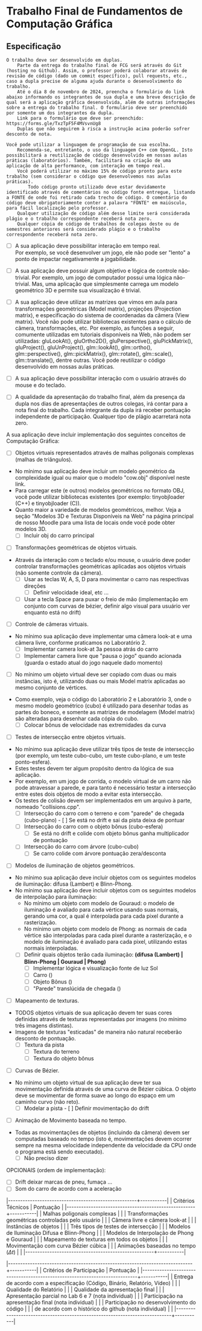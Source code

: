 # Trabalho Final de Fundamentos de Computação Gráfica

## Especificação
    O trabalho deve ser desenvolvido em duplas.
        Parte da entrega do trabalho final de FCG será através do Git (hosting no Github). Assim, o professor poderá colaborar através de revisão de código (dado um commit específico), pull requests, etc., caso a dupla precise de alguma ajuda durante o desenvolvimento do trabalho.
        Até o dia 8 de novembro de 2024, preencha o formulário do link abaixo informando os integrantes de sua dupla e uma breve descrição de qual será a aplicação gráfica desenvolvida, além de outras informações sobre a entrega do trabalho final. O formulário deve ser preenchido por somente um dos integrantes da dupla.
        Link para o formulário que deve ser preenchido: https://forms.gle/TxzTpF5F4MVsvnUg8
        Duplas que não seguirem à risca a instrução acima poderão sofrer desconto de nota.

    Você pode utilizar a linguagem de programação de sua escolha.
        Recomenda-se, entretanto, o uso da linguagem C++ com OpenGL. Isto possibilitará a reutilização de código desenvolvido em nossas aulas práticas (laboratórios). Também, facilitará na criação de uma aplicação de alta performance, com interação em tempo real.
        Você poderá utilizar no máximo 15% de código pronto para este trabalho (sem considerar o código que desenvolvemos nas aulas práticas).
            Todo código pronto utilizado deve estar devidamente identificado através de comentários no código fonte entregue, listando a FONTE de onde foi retirado cada trecho de código. O comentário do código deve obrigatoriamente conter a palavra "FONTE" em maiúsculo, para fácil localização pelo professor.
        Qualquer utilização de código além desse limite será considerada plágio e o trabalho correspondente receberá nota zero.
        Qualquer cópia de código de trabalhos de colegas deste ou de semestres anteriores será considerado plágio e o trabalho correspondente receberá nota zero.

- [ ]    A sua aplicação deve possibilitar interação em tempo real.	      
		Por exemplo, se você desenvolver um jogo, ele não pode ser "lento" a ponto de impactar negativamente a jogabilidade.

- [ ]    A sua aplicação deve possuir algum objetivo e lógica de controle não-trivial.
		Por exemplo, um jogo de computador possui uma lógica não-trivial. Mas, uma aplicação que simplesmente carrega um modelo geométrico 3D e permite sua visualização é trivial.

- [ ]    A sua aplicação deve utilizar as matrizes que vimos em aula para transformações geométricas (Model matrix), projeções (Projection matrix), e especificação do sistema de coordenadas da câmera (View matrix).
	        Você não pode utilizar bibliotecas existentes para o cálculo de câmera, transformações, etc. Por exemplo, as funções a seguir, comumente utilizadas em tutoriais disponíveis na Web, não podem ser utilizadas:
	            gluLookAt(), gluOrtho2D(), gluPerspective(), gluPickMatrix(), gluProject(), gluUnProject(), glm::lookAt(), glm::ortho(), glm::perspective(), glm::pickMatrix(), glm::rotate(), glm::scale(), glm::translate(), dentre outras.
	        Você pode reutilizar o código desenvolvido em nossas aulas práticas.

- [ ]    A sua aplicação deve possibilitar interação com o usuário através do mouse e do teclado.

- [ ]    A qualidade da apresentação do trabalho final, além da presença da dupla nos dias de apresentações de outros colegas, irá contar para a nota final do trabalho. Cada integrante da dupla irá receber pontuação independente de participação. Qualquer tipo de plágio acarretará nota zero.

A sua aplicação deve incluir implementação dos seguintes conceitos de Computação Gráfica:

- [ ]    Objetos virtuais representados através de malhas poligonais complexas (malhas de triângulos).
- No mínimo sua aplicação deve incluir um modelo geométrico da complexidade igual ou maior que o modelo "cow.obj" disponível neste link.
- Para carregar este (e outros) modelos geométricos no formato OBJ, você pode utilizar bibliotecas existentes (por exemplo: tinyobjloader (C++) e tinyobjloader (C)).
- Quanto maior a variedade de modelos geométricos, melhor. Veja a seção "Modelos 3D e Texturas Disponíveis na Web" na página principal de nosso Moodle para uma lista de locais onde você pode obter modelos 3D.
	- [ ] Incluir obj do carro principal
		
- [ ]    Transformações geométricas de objetos virtuais.
- Através da interação com o teclado e/ou mouse, o usuário deve poder controlar transformações geométricas aplicadas aos objetos virtuais (não somente controle da câmera).
	- [ ] Usar as teclas W, A, S, D para movimentar o carro nas respectivas direções
		- [ ] Definir velocidade ideal, etc ...
	- [ ] Usar a tecla Space para puxar o freio de mão (implementação em conjunto com curvas de bézier, definir algo visual para usuário ver enquanto está no drift)  		

- [ ]    Controle de câmeras virtuais.
- No mínimo sua aplicação deve implementar uma câmera look-at e uma câmera livre, conforme praticamos no Laboratório 2.
	- [ ] Implementar camera look-at 3a pessoa atrás do carro
	- [ ] Implementar camera livre que "pausa o jogo" quando acionada (guarda o estado atual do jogo naquele dado momento)

- [ ]    No mínimo um objeto virtual deve ser copiado com duas ou mais instâncias, isto é, utilizando duas ou mais Model matrix aplicadas ao mesmo conjunto de vértices.
- Como exemplo, veja o código do Laboratório 2 e Laboratório 3, onde o mesmo modelo geométrico (cubo) é utilizado para desenhar todas as partes do boneco, e somente as matrizes de modelagem (Model matrix) são alteradas para desenhar cada cópia do cubo.
	- [ ] Colocar bônus de velocidade nas extremidades da curva

- [ ]    Testes de intersecção entre objetos virtuais.
- No mínimo sua aplicação deve utilizar três tipos de teste de intersecção (por exemplo, um teste cubo-cubo, um teste cubo-plano, e um teste ponto-esfera).
- Estes testes devem ter algum propósito dentro da lógica de sua aplicação.
- Por exemplo, em um jogo de corrida, o modelo virtual de um carro não pode atravessar a parede, e para tanto é necessário testar a intersecção entre estes dois objetos de modo a evitar esta intersecção.
- Os testes de colisão devem ser implementados em um arquivo à parte, nomeado "collisions.cpp".
	- [ ] Intersecção do carro com o terreno e com "parede" de chegada (cubo-plano)
			- [ ] Se está no drift e sai da pista deixa de pontuar
	- [ ] Intersecção do carro com o objeto bônus (cubo-esfera)
		- [ ] Se está no drift e colide com objeto bônus ganha multiplicador de pontuação
	- [ ] Intersecção do carro com árvore (cubo-cubo)
		- [ ] Se carro colide com árvore pontuação zera/desconta

- [ ]    Modelos de iluminação de objetos geométricos.
- No mínimo sua aplicação deve incluir objetos com os seguintes modelos de iluminação: difusa (Lambert) e Blinn-Phong.
- No mínimo sua aplicação deve incluir objetos com os seguintes modelos de interpolação para iluminação:
	- No mínimo um objeto com modelo de Gouraud: o modelo de iluminação é avaliado para cada vértice usando suas normais, gerando uma cor, a qual é interpolada para cada pixel durante a rasterização.
	- No mínimo um objeto com modelo de Phong: as normais de cada vértice são interpoladas para cada pixel durante a rasterização, e o modelo de iluminação é avaliado para cada pixel, utilizando estas normais interpoladas.
	- [ ] Definir quais objetos terão cada iluminação: **(difusa (Lambert) | Blinn-Phong | Gouraud | Phong)**
		- [ ] Implementar lógica e visualização fonte de luz Sol 
		- [ ] Carro ()
		- [ ] Objeto Bônus ()
		- [ ] "Parede" translúcida de chegada ()

- [ ]    Mapeamento de texturas.
- TODOS objetos virtuais de sua aplicação devem ter suas cores definidas através de texturas representadas por imagens (no mínimo três imagens distintas).
- Imagens de texturas "esticadas" de maneira não natural receberão desconto de pontuação.
	- [ ] Textura da pista
		- [ ] Textura do terreno
		- [ ] Textura do objeto bônus

- [ ]    Curvas de Bézier.
- No mínimo um objeto virtual de sua aplicação deve ter sua movimentação definida através de uma curva de Bézier cúbica. O objeto deve se movimentar de forma suave ao longo do espaço em um caminho curvo (não reto).
	- [ ] Modelar a pista
			- [ ] Definir movimentação do drift
- [ ]    Animação de Movimento baseada no tempo.
- Todas as movimentações de objetos (incluindo da câmera) devem ser computadas baseado no tempo (isto é, movimentações devem ocorrer sempre na mesma velocidade independente da velocidade da CPU onde o programa está sendo executado).
	- [ ] Não preciso dizer

OPCIONAIS (ordem de implementação):
- [ ] Drift deixar marcas de pneu, fumaça ...
- [ ] Som do carro de acordo com a aceleração

|-----------------------------------------------------+-----------|
| Critérios Técnicos                                  | Pontuação |
|-----------------------------------------------------+-----------|
| Malhas poligonais complexas                         |           |
| Transformações geométricas controladas pelo usuário |           |
| Câmera livre e câmera look-at                       |           |
| Instâncias de objetos                               |           |
| Três tipos de testes de intersecção                 |           |
| Modelos de Iluminação Difusa e Blinn-Phong          |           |
| Modelos de Interpolação de Phong e Gouraud          |           |
| Mapeamento de texturas em todos os objetos          |           |
| Movimentação com curva Bézier cúbica                |           |
| Animações baseadas no tempo ($\Delta t$)            |           |
|-----------------------------------------------------+-----------|


|----------------------------------------------------------------------------+-----------|
| Critérios de Participação                                                  | Pontuação |
|----------------------------------------------------------------------------+-----------|
| Entrega de acordo com a especificação (Código, Binário, Relatório, Vídeo)  |           |
| Qualidade do Relatório                                                     |           |
| Qualidade da apresentação final                                            |           |
| Apresentação parcial no Lab 6 e 7 (nota individual)                        |           |
| Participação na apresentação final (nota individual)                       |           |
| Participação no desenvolvimento do código                                  |           |
|   de acordo com o histórico do github (nota individual)                    |           |
|----------------------------------------------------------------------------+-----------|
	

